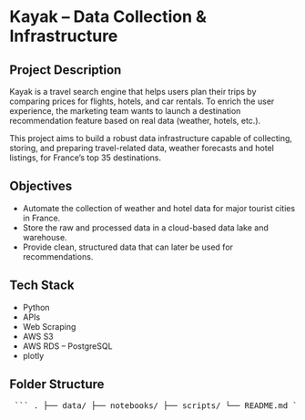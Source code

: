 # Kayak – Data Collection & Infrastructure

## Project Description
Kayak is a travel search engine that helps users plan their trips by comparing prices for flights, hotels, and car rentals. To enrich the user experience, the marketing team wants to launch a destination recommendation feature based on real data (weather, hotels, etc.).

This project aims to build a robust data infrastructure capable of collecting, storing, and preparing travel-related data, weather forecasts and hotel listings, for France’s top 35 destinations.

## Objectives
- Automate the collection of weather and hotel data for major tourist cities in France.
- Store the raw and processed data in a cloud-based data lake and warehouse.
- Provide clean, structured data that can later be used for recommendations.

## Tech Stack
- Python
- APIs
- Web Scraping
- AWS S3
- AWS RDS – PostgreSQL
- plotly

## Folder Structure

<pre> ``` . ├── data/ ├── notebooks/ ├── scripts/ └── README.md ``` </pre>
